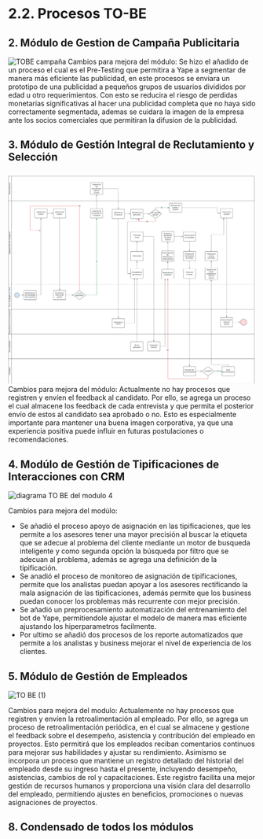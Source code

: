 # 2.2. Procesos TO-BE
## 2. Módulo de Gestion de Campaña Publicitaria
![TOBE campaña](https://github.com/user-attachments/assets/1f508c6e-3ba6-4cbf-8238-b436f49b4270)
Cambios para mejora del módulo:
Se hizo el añadido de un proceso el cual es el Pre-Testing que permitira a Yape a segmentar de manera más eficiente las publicidad, en este procesos se enviara un prototipo de una publicidad a pequeños grupos de usuarios divididos por edad u otro requerimientos. Con esto se reducira el riesgo de perdidas monetarias significativas al hacer una publicidad completa que no haya sido correctamente segmentada, ademas se cuidara la imagen de la empresa ante los socios comerciales que permitiran la difusion de la publicidad.  

## 3. Módulo de Gestión Integral de Reclutamiento y Selección
![To_be_m3](https://github.com/fiis-bd242/bd242-grupo1/blob/main/images/TB-M3.png?raw=true)
Cambios para mejora del módulo:
Actualmente no hay procesos que registren y envíen el feedback al candidato. Por ello, se agrega un proceso el cual almacene los feedback de cada entrevista y que permita el posterior envío de estos al candidato sea aprobado o no. Esto es especialmente importante para mantener una buena imagen corporativa, ya que una experiencia positiva puede influir en futuras postulaciones o recomendaciones.

## 4. Modúlo de Gestión de Tipificaciones de Interacciones con CRM
![diagrama TO BE del modulo 4](https://github.com/user-attachments/assets/554fde1c-aba2-4d7b-a723-801fcd748996)

Cambios para mejora del modúlo:<br>
- Se añadió el proceso apoyo de asignación en las tipificaciones, que les permite a los asesores tener una mayor precisión al buscar la etiqueta que se adecue al problema del cliente mediante un motor de busqueda inteligente y como segunda opción la búsqueda por filtro que se adecuan al problema, además se agrega una definición de la tipificación.
- Se anadió el proceso de monitoreo de asignación de tipificaciones, permite que los analistas puedan apoyar a los asesores rectificando la mala asignación de las tipificaciones, además permite que los business puedan conocer los problemas más recurrente con mejor precisión.
- Se añadió un preprocesamiento automatización del entrenamiento del bot de Yape, permitiendole ajustar el modelo de manera mas eficiente ajustando los hiperparametros facilmente.
- Por ultimo se añadió dos procesos de los reporte automatizados que permite a los analistas y business mejorar el nivel de experiencia de los clientes.

## 5. Módulo de Gestión de Empleados
![TO BE (1)](https://github.com/user-attachments/assets/9e0a7238-3983-465a-8fc9-34045c169031)

Cambios para mejora del modulo: 
Actualemente no hay procesos que registren y envíen la retroalimentación al empleado. Por ello, se agrega un proceso de retroalimentación periódica, en el cual se almacene y gestione el feedback sobre el desempeño, asistencia y contribución del empleado en proyectos. Esto permitirá que los empleados reciban comentarios continuos para mejorar sus habilidades y ajustar su rendimiento. Asimismo se incorpora un proceso que mantiene un registro detallado del historial del empleado desde su ingreso hasta el presente, incluyendo desempeño, asistencias, cambios de rol y capacitaciones. Este registro facilita una mejor gestión de recursos humanos y proporciona una visión clara del desarrollo del empleado, permitiendo ajustes en beneficios, promociones o nuevas asignaciones de proyectos.

## 8. Condensado de todos los módulos
